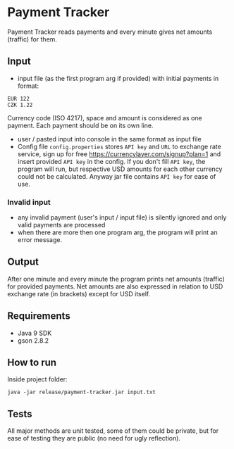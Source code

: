 

# Payment Tracker
Payment Tracker reads payments and every minute gives net amounts (traffic) for them.

## Input
* input file (as the first program arg if provided) with initial payments in format:
```
EUR 122
CZK 1.22
``` 
Currency code (ISO 4217), space and amount is considered as one payment. Each payment should be on its own line.
* user / pasted input into console in the same format as input file
* Config file `config.properties` stores `API key` and `URL` to exchange rate service, sign up for free https://currencylayer.com/signup?plan=1 and insert provided `API key` in the config.
If you don't fill `API key`, the program will run, but respective USD amounts for each other currency could not be calculated.
Anyway jar file contains `API key` for ease of use.

### Invalid input
* any invalid payment (user's input / input file) is silently ignored and only valid payments are processed
* when there are more then one program arg, the program will print an error message.

## Output
After one minute and every minute the program prints net amounts (traffic) for provided payments. 
Net amounts are also expressed in relation to USD exchange rate (in brackets) except for USD itself.

## Requirements
* Java 9 SDK
* gson 2.8.2

## How to run
Inside project folder:
```
java -jar release/payment-tracker.jar input.txt 
```

## Tests
All major methods are unit tested, some of them could be private, but for ease of testing they are public (no need for ugly reflection).